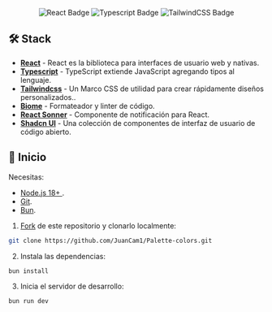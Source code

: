 

<div align="center">

![React Badge](https://img.shields.io/badge/React-20232A?logo=react&logoColor=61DAFB&style=flat)
![Typescript Badge](https://img.shields.io/badge/Typescript-20232A?logo=typescript&logoColor=3178C6&style=flat)
![TailwindCSS Badge](https://img.shields.io/badge/Tailwind_CSS-20232A?logo=tailwind-css&logoColor=38B2AC&style=flat)

</div>

## 🛠️ Stack

- [**React**](https://es.react.dev/) - React es la biblioteca para interfaces de usuario web y nativas.
- [**Typescript**](https://www.typescriptlang.org/) - TypeScript extiende JavaScript agregando tipos al lenguaje.
- [**Tailwindcss**](https://tailwindcss.com/) - Un Marco CSS de utilidad para crear rápidamente diseños personalizados..
- [**Biome**](https://biomejs.dev/) - Formateador y linter de código.
- [**React Sonner**](https://sonner.emilkowal.ski/) - Componente de notificación para React.
- [**Shadcn UI**](https://ui.shadcn.com/) - Una colección de componentes de interfaz de usuario de código abierto.


## 🚀 Inicio

Necesitas:

- [Node.js 18+ ](https://nodejs.org/en/).
- [Git](https://git-scm.com/).
- [Bun](https://bun.sh/).

1. [Fork](https://github.com/JuanCam1/Palette-colors.git) de este repositorio y clonarlo localmente:

```bash
git clone https://github.com/JuanCam1/Palette-colors.git
```

2. Instala las dependencias:

```bash
bun install
```

3. Inicia el servidor de desarrollo:

```bash
bun run dev
```